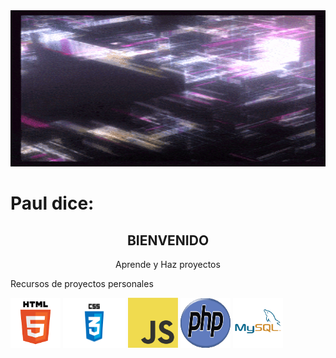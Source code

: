 
  <!DOCTYPE html>
<html>
  <head>
   

  </head>
  <body >
  <img src="gifchico.gif" width="100%" height="250px">
    <h1 >Paul dice:</h1>
       <div align="center" >
      <h2 align="center" >BIENVENIDO</h2>
        <p align="center">Aprende y Haz proyectos</p>  
                 </div>   
     <p> Recursos de proyectos personales</p>
       <img src="html.jfif" width="80px" height="80px">
       <img src="css.png" width="100px" height="80px">
      <img src="js.png"  width="80px" height="80px">
      <img src="php.png" width="80px" height="80px">
      <img src="mysql.png" width="80px" height="80px">
    
          
    
  </body>
 
  </html>


 


